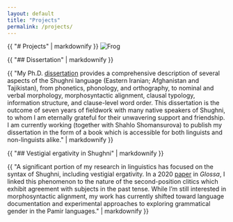 ```yaml
---
layout: default 
title: "Projects"
permalink: /projects/
---
```


<div class="about-content">
  {{ "# Projects" | markdownify }}

  <img src="https://clintonparker.github.io/assets/images/frog.jpg" alt="Frog" class="about-photo">

  {{ "## Dissertation" | markdownify }}
  
  {{ "My Ph.D. [dissertation](https://clintonparker.github.io/assets/Thesis.pdf) provides a comprehensive description of several aspects of the Shughni language (Eastern Iranian; Afghanistan and Tajikistan), from phonetics, phonology, and orthography, to nominal and verbal morphology, morphosyntactic alignment, clausal typology, information structure, and clause-level word order.  This dissertation is the outcome of seven years of fieldwork with many native speakers of Shughni, to whom I am eternally grateful for their unwavering support and friendship.  I am currently working (together with Shahlo Shomansurova) to publish my dissertation in the form of a book which is accessible for both linguists and non-linguists alike." | markdownify }}

  {{ "## Vestigial ergativity in Shughni" | markdownify }}

  {{ "A significant portion of my research in linguistics has focused on the syntax of Shughni, including vestigial ergativity. In a 2020 [paper](https://clintonparker.github.io/assets/Glossa.pdf) in _Glossa_, I linked this phenomenon to the nature of the second-position clitics which exhibit agreement with subjects in the past tense. While I’m still interested in morphosyntactic alignment, my work has currently shifted toward language documentation and experimental approaches to exploring grammatical gender in the Pamir languages." | markdownify }}

</div>

